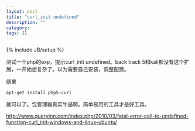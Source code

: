 ```yaml
---
layout: post
title: "curl_init undefined"
description: ""
category: 
tags: []
---
```

{% include JB/setup %}


测试一个php的exp，提示curl_init undefined。back track 5和kali都没有这个扩展，一开始想复杂了。以为需要自己安装，调整配置。

结果

	apt-get install php5-curl

就可以了。包管理器真实牛逼啊。简单易用的工具才是好工具。


http://www.queryinn.com/index.php/2010/03/fatal-error-call-to-undefined-function-curl_init-windows-and-linux-ubuntu/


